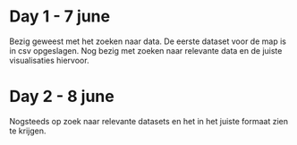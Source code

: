 # Day 1 - 7 june
Bezig geweest met het zoeken naar data. De eerste dataset voor de map is in csv opgeslagen. Nog bezig met zoeken naar relevante data en de juiste visualisaties hiervoor.

# Day 2 - 8 june
Nogsteeds op zoek naar relevante datasets en het in het juiste formaat zien te krijgen.
